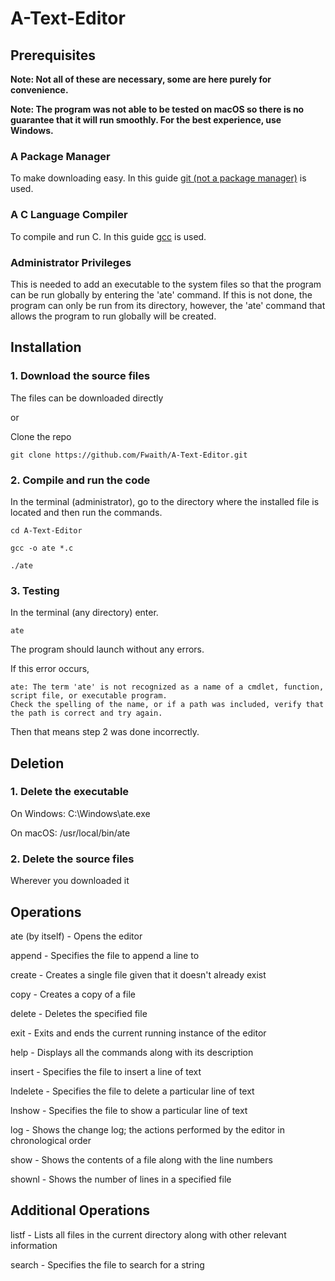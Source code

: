 # A-Text-Editor

## Prerequisites
**Note: Not all of these are necessary, some are here purely for convenience.**

**Note: The program was not able to be tested on macOS so there is no guarantee that it will run smoothly. For the best experience, use Windows.**
### A Package Manager
To make downloading easy. In this guide [git (not a package manager)](https://github.com/git-guides/install-git) is used.
### A C Language Compiler
To compile and run C. In this guide [gcc](https://gcc.gnu.org/install/) is used.
### Administrator Privileges
This is needed to add an executable to the system files so that the program can be run globally by entering the 'ate' command. If this is not done, the program can only be run from its directory, however, the 'ate' command that allows the program to run globally will be created.

## Installation
### 1. Download the source files
The files can be downloaded directly

or

Clone the repo
```
git clone https://github.com/Fwaith/A-Text-Editor.git
```
### 2. Compile and run the code
In the terminal (administrator), go to the directory where the installed file is located and then run the commands.
```
cd A-Text-Editor
```
```
gcc -o ate *.c
```
```
./ate
```
### 3. Testing
In the terminal (any directory) enter.
```
ate
```
The program should launch without any errors.

If this error occurs,

```
ate: The term 'ate' is not recognized as a name of a cmdlet, function, script file, or executable program.
Check the spelling of the name, or if a path was included, verify that the path is correct and try again.
```

Then that means step 2 was done incorrectly.

## Deletion

### 1. Delete the executable
On Windows: C:\\Windows\\ate.exe

On macOS: /usr/local/bin/ate
### 2. Delete the source files
Wherever you downloaded it

## Operations

ate (by itself) - Opens the editor

append <file name> - Specifies the file to append a line to

create <file name> - Creates a single file given that it doesn't already exist

copy <file name> - Creates a copy of a file

delete <file name> - Deletes the specified file

exit - Exits and ends the current running instance of the editor

help - Displays all the commands along with its description

insert <file name> - Specifies the file to insert a line of text

lndelete <file name> - Specifies the file to delete a particular line of text

lnshow <file name> - Specifies the file to show a particular line of text

log - Shows the change log; the actions performed by the editor in chronological order

show - Shows the contents of a file along with the line numbers

shownl - Shows the number of lines in a specified file

## Additional Operations
listf - Lists all files in the current directory along with other relevant information

search <file name> - Specifies the file to search for a string
